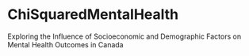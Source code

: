 # ChiSquaredMentalHealth
Exploring the Influence of Socioeconomic and Demographic Factors on Mental Health Outcomes in Canada
